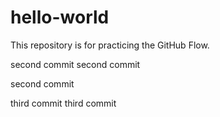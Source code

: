 # hello-world
This repository is for practicing the GitHub Flow.

second commit second commit

second commit


third commit
third commit


